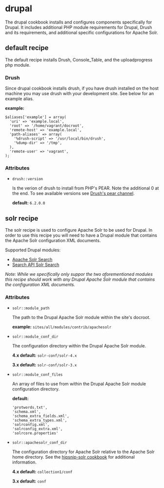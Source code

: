 drupal
======

The drupal cookbook installs and configures components specifically for Drupal.
It includes additional PHP module requirements for Drupal, Drush and its
requirements, and additional specific configurations for Apache Solr.


default recipe
--------------

The default recipe installs Drush, Console_Table, and the uploadprogress php
module.

### Drush

Since drupal cookbook installs drush, if you have drush installed on the host machine
you may use drush with your development site. See below for an example alias.

**example:**
```
$aliases['example'] = array(
  'uri' => 'example.local',
  'root' => '/home/vagrant/docroot',
  'remote-host' => 'example.local',
  'path-aliases' => array(
    '%drush-script' => '/usr/local/bin/drush',
    '%dump-dir' => '/tmp',
  ),
  'remote-user' => 'vagrant',
);
```

### Attributes

* `drush::version`

    Is the verion of drush to install from PHP's PEAR. Note the additional 0 at the
    end. To see available versions see [Drush's pear channel](http://pear.drush.org/).

    **default:** `6.2.0.0`


solr recipe
-----------

The solr recipe is used to configure Apache Solr to be used for Drupal. In order
to use this recipe you will need to have a Drupal module that contains the
Apache Solr configuration XML documents.

Supported Drupal modules:

* [Apache Solr Search](https://www.drupal.org/project/apachesolr)
* [Search API Solr Search](https://www.drupal.org/project/search_api_solr)

*Note: While we specifically only suppor the two aforementioned modules this
recipe should work with any Drupal Apache Solr module that contains the
configuration XML documents.*

### Attributes

* `solr::module_path`

    The path to the Drupal Apache Solr module within the site's docroot.

    **example:** `sites/all/modules/contrib/apachesolr`

* `solr::module_conf_dir`

    The configuration directory within the Drupal Apache Solr module.

    **4.x default:** `solr-conf/solr-4.x`

    **3.x default:** `solr-conf/solr-3.x`

* `solr::module_conf_files`

    An array of files to use from within the Drupal Apache Solr module configuration
    directory.

    **default:**
    ```
    'protwords.txt',
    'schema.xml',
    'schema_extra_fields.xml',
    'schema_extra_types.xml',
    'solrconfig.xml',
    'solrconfig_extra.xml',
    'solrcore.properties'
    ```

* `solr::apachesolr_conf_dir`

    The configuration directory for Apache Solr relative to the Apache Solr home
    directory. See the [hipsnip-solr cookbook](../../berks-cookbooks/hipsnip-solr)
    for additional information.

    **4.x default:** `collection1/conf`

    **3.x default:** `conf`
